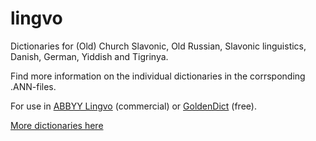 # lingvo
Dictionaries for (Old) Church Slavonic, Old Russian, Slavonic linguistics, Danish, German, Yiddish and Tigrinya.

Find more information on the individual dictionaries in the corrsponding .ANN-files.

For use in [ABBYY Lingvo](http://www.abbyy.com/translation_dictionary/) (commercial) or [GoldenDict](http://goldendict.org/) (free).

[More dictionaries here](http://lingvodics.com/dics/search/?s=1&title=&fname=&descr=&creator=podomart&src=&terms=)
